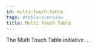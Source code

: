 ```yaml
---
id: multi-touch-table
tags: #table:overview
title: Multi Touch Table
---
```


The Multi Touch Table initiative ...